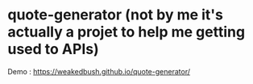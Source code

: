 # quote-generator (not by me it's actually a projet to help me getting used to APIs)

Demo :
https://weakedbush.github.io/quote-generator/
